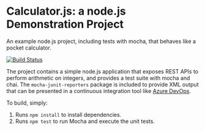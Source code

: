 Calculator.js: a node.js Demonstration Project
==============================================
An example node.js project, including tests with mocha, that behaves like
a pocket calculator.

[![Build Status](https://dev.azure.com/xerere/Integrating%20External%20Source%20Control%20with%20Azure%20Pipelines/_apis/build/status/xerere.calculator?branchName=master)](https://dev.azure.com/xerere/Integrating%20External%20Source%20Control%20with%20Azure%20Pipelines/_build/latest?definitionId=41&branchName=master)

The project contains a simple node.js application that exposes REST APIs
to perform arithmetic on integers, and provides a test suite with mocha
and chai.  The `mocha-junit-reporters` package is included to provide XML
output that can be presented in a continuous integration tool like
[Azure DevOps](https://azure.com/devops).

To build, simply:

1. Runs `npm install` to install dependencies.
2. Runs `npm test` to run Mocha and execute the unit tests.

